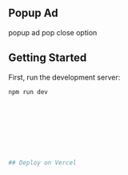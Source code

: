 ## Popup Ad
popup ad
pop close option

## 

## Getting Started

First, run the development server:

```bash
npm run dev









## Deploy on Vercel


